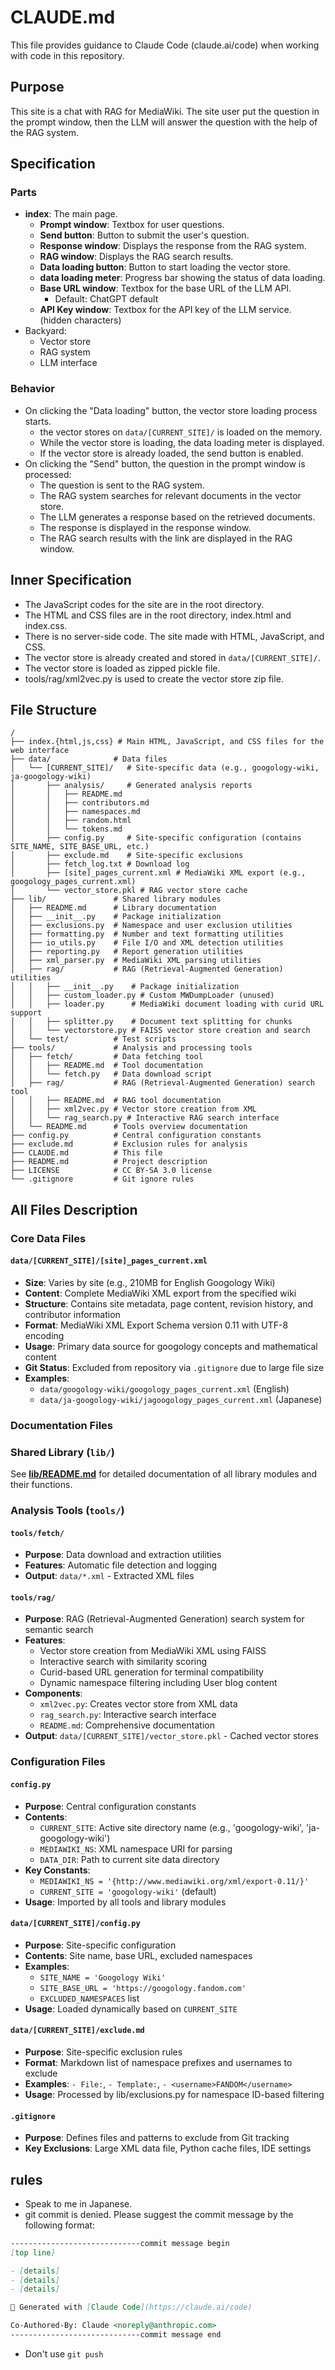 # CLAUDE.md

This file provides guidance to Claude Code (claude.ai/code) when working with code in this repository.

## Purpose

This site is a chat with RAG for MediaWiki. The site user put the question in the prompt window, then the LLM will answer the question with the help of the RAG system.

## Specification

### Parts

- **index**: The main page.
  - **Prompt window**: Textbox for user questions.
  - **Send button**: Button to submit the user's question.
  - **Response window**: Displays the response from the RAG system.
  - **RAG window**: Displays the RAG search results.
  - **Data loading button**: Button to start loading the vector store.
  - **data loading meter**: Progress bar showing the status of data loading.
  - **Base URL window**: Textbox for the base URL of the LLM API.
    - Default: ChatGPT default
  - **API Key window**: Textbox for the API key of the LLM service. (hidden characters)
- Backyard:
  - Vector store
  - RAG system
  - LLM interface

### Behavior

  - On clicking the "Data loading" button, the vector store loading process starts.
    - the vector stores on `data/[CURRENT_SITE]/` is loaded on the memory.
    - While the vector store is loading, the data loading meter is displayed.
    - If the vector store is already loaded, the send button is enabled.
  - On clicking the "Send" button, the question in the prompt window is processed:
    - The question is sent to the RAG system.
    - The RAG system searches for relevant documents in the vector store.
    - The LLM generates a response based on the retrieved documents.
    - The response is displayed in the response window.
    - The RAG search results with the link are displayed in the RAG window.

## Inner Specification
  - The JavaScript codes for the site are in the root directory.
  - The HTML and CSS files are in the root directory, index.html and index.css.
  - There is no server-side code. The site made with HTML, JavaScript, and CSS.
  - The vector store is already created and stored in `data/[CURRENT_SITE]/`.
  - The vector store is loaded as zipped pickle file.
  - tools/rag/xml2vec.py is used to create the vector store zip file.

## File Structure

```
/
├── index.{html,js,css} # Main HTML, JavaScript, and CSS files for the web interface
├── data/              # Data files
│   └── [CURRENT_SITE]/   # Site-specific data (e.g., googology-wiki, ja-googology-wiki)
│       ├── analysis/     # Generated analysis reports
│       │   ├── README.md
│       │   ├── contributors.md
│       │   ├── namespaces.md
│       │   ├── random.html
│       │   └── tokens.md
│       ├── config.py     # Site-specific configuration (contains SITE_NAME, SITE_BASE_URL, etc.)
│       ├── exclude.md    # Site-specific exclusions
│       ├── fetch_log.txt # Download log
│       ├── [site]_pages_current.xml # MediaWiki XML export (e.g., googology_pages_current.xml)
│       └── vector_store.pkl # RAG vector store cache
├── lib/               # Shared library modules
│   ├── README.md      # Library documentation
│   ├── __init__.py    # Package initialization
│   ├── exclusions.py  # Namespace and user exclusion utilities
│   ├── formatting.py  # Number and text formatting utilities
│   ├── io_utils.py    # File I/O and XML detection utilities
│   ├── reporting.py   # Report generation utilities
│   ├── xml_parser.py  # MediaWiki XML parsing utilities
│   ├── rag/           # RAG (Retrieval-Augmented Generation) utilities
│   │   ├── __init__.py    # Package initialization
│   │   ├── custom_loader.py # Custom MWDumpLoader (unused)
│   │   ├── loader.py      # MediaWiki document loading with curid URL support
│   │   ├── splitter.py    # Document text splitting for chunks
│   │   └── vectorstore.py # FAISS vector store creation and search
│   └── test/          # Test scripts
├── tools/             # Analysis and processing tools
│   ├── fetch/         # Data fetching tool
│   │   ├── README.md  # Tool documentation
│   │   └── fetch.py   # Data download script
│   ├── rag/           # RAG (Retrieval-Augmented Generation) search tool
│   │   ├── README.md  # RAG tool documentation
│   │   ├── xml2vec.py # Vector store creation from XML
│   │   └── rag_search.py # Interactive RAG search interface
│   └── README.md      # Tools overview documentation
├── config.py          # Central configuration constants
├── exclude.md         # Exclusion rules for analysis
├── CLAUDE.md          # This file
├── README.md          # Project description
├── LICENSE            # CC BY-SA 3.0 license
└── .gitignore         # Git ignore rules
```

## All Files Description

### Core Data Files

#### `data/[CURRENT_SITE]/[site]_pages_current.xml`
- **Size**: Varies by site (e.g., 210MB for English Googology Wiki)
- **Content**: Complete MediaWiki XML export from the specified wiki
- **Structure**: Contains site metadata, page content, revision history, and contributor information
- **Format**: MediaWiki XML Export Schema version 0.11 with UTF-8 encoding
- **Usage**: Primary data source for googology concepts and mathematical content
- **Git Status**: Excluded from repository via `.gitignore` due to large file size
- **Examples**: 
  - `data/googology-wiki/googology_pages_current.xml` (English)
  - `data/ja-googology-wiki/jagoogology_pages_current.xml` (Japanese)

### Documentation Files

### Shared Library (`lib/`)

See **[lib/README.md](lib/README.md)** for detailed documentation of all library modules and their functions.

### Analysis Tools (`tools/`)

#### `tools/fetch/`
- **Purpose**: Data download and extraction utilities
- **Features**: Automatic file detection and logging
- **Output**: `data/*.xml` - Extracted XML files

#### `tools/rag/`
- **Purpose**: RAG (Retrieval-Augmented Generation) search system for semantic search
- **Features**: 
  - Vector store creation from MediaWiki XML using FAISS
  - Interactive search with similarity scoring
  - Curid-based URL generation for terminal compatibility
  - Dynamic namespace filtering including User blog content
- **Components**:
  - `xml2vec.py`: Creates vector store from XML data
  - `rag_search.py`: Interactive search interface
  - `README.md`: Comprehensive documentation
- **Output**: `data/[CURRENT_SITE]/vector_store.pkl` - Cached vector stores

### Configuration Files

#### `config.py`
- **Purpose**: Central configuration constants
- **Contents**: 
  - `CURRENT_SITE`: Active site directory name (e.g., 'googology-wiki', 'ja-googology-wiki')
  - `MEDIAWIKI_NS`: XML namespace URI for parsing
  - `DATA_DIR`: Path to current site data directory
- **Key Constants**: 
  - `MEDIAWIKI_NS = '{http://www.mediawiki.org/xml/export-0.11/}'`
  - `CURRENT_SITE = 'googology-wiki'` (default)
- **Usage**: Imported by all tools and library modules

#### `data/[CURRENT_SITE]/config.py`
- **Purpose**: Site-specific configuration
- **Contents**: Site name, base URL, excluded namespaces
- **Examples**: 
  - `SITE_NAME = 'Googology Wiki'`
  - `SITE_BASE_URL = 'https://googology.fandom.com'`
  - `EXCLUDED_NAMESPACES` list
- **Usage**: Loaded dynamically based on `CURRENT_SITE`

#### `data/[CURRENT_SITE]/exclude.md`
- **Purpose**: Site-specific exclusion rules
- **Format**: Markdown list of namespace prefixes and usernames to exclude
- **Examples**: `- File:`, `- Template:`, `- <username>FANDOM</username>`
- **Usage**: Processed by lib/exclusions.py for namespace ID-based filtering

#### `.gitignore`
- **Purpose**: Defines files and patterns to exclude from Git tracking
- **Key Exclusions**: Large XML data file, Python cache files, IDE settings

## rules
- Speak to me in Japanese.
- git commit is denied. Please suggest the commit message by the following format:
```markdown
-----------------------------commit message begin
[top line]

- [details]
- [details]
- [details]

🤖 Generated with [Claude Code](https://claude.ai/code)

Co-Authored-By: Claude <noreply@anthropic.com>
-----------------------------commit message end
```
- Don't use `git push`
